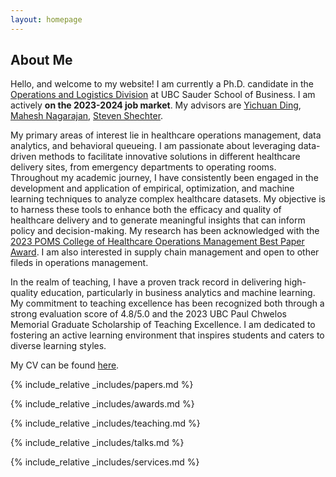 ```yaml
---
layout: homepage
---
```


## About Me

Hello, and welcome to my website! I am currently a Ph.D. candidate in the [Operations and Logistics Division](https://www.sauder.ubc.ca/thought-leadership/divisions/operations-and-logistics) at UBC Sauder School of Business. I am actively **on the 2023-2024 job market**. My advisors are [Yichuan Ding](https://www.mcgill.ca/desautels/yichuan-daniel-ding), [Mahesh Nagarajan](https://www.sauder.ubc.ca/people/mahesh-nagarajan), [Steven Shechter](https://www.sauder.ubc.ca/people/steven-shechter).

My primary areas of interest lie in healthcare operations management, data analytics, and behavioral queueing. I am passionate about leveraging data-driven methods to facilitate innovative solutions in different healthcare delivery sites, from emergency departments to operating rooms. Throughout my academic journey, I have consistently been engaged in the development and application of empirical, optimization, and machine learning techniques to analyze complex healthcare datasets. My objective is to harness these tools to enhance both the efficacy and quality of healthcare delivery and to generate meaningful insights that can inform policy and decision-making. My research has been acknowledged with the [2023 POMS College of Healthcare Operations Management Best Paper Award](https://www.linkedin.com/posts/xin-david-ding-5b5b618_conference-education-poms-activity-7067906007045156864-xIVs?utm_source=share&utm_medium=member_desktop). I am also interested in supply chain management and open to other fileds in operations management. 

In the realm of teaching, I have a proven track record in delivering high-quality education, particularly in business analytics and machine learning. My commitment to teaching excellence has been recognized both through a strong evaluation score of 4.8/5.0 and the 2023 UBC Paul Chwelos Memorial Graduate Scholarship of Teaching Excellence. I am dedicated to fostering an active learning environment that inspires students and caters to diverse learning styles.

My CV can be found [here](assets/files/yiwen_cv.pdf).

{% include_relative _includes/papers.md %}

{% include_relative _includes/awards.md %}

{% include_relative _includes/teaching.md %}

{% include_relative _includes/talks.md %}

{% include_relative _includes/services.md %}
